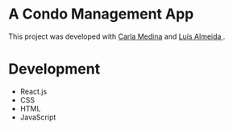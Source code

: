 # A Condo Management App

This project was developed with [Carla Medina](https://github.com/carlassmedina) and [Luís Almeida ](https://github.com/LuissFilipe).

# Development
- React.js
- CSS
- HTML
- JavaScript
